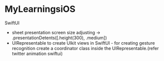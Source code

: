 # MyLearningsiOS

SwiftUI
- sheet presentation
    screen size adjusting -> .presentationDetents([.height(300), .medium])
- UIRepresentable to create UIkit views in SwiftUI
      - for creating gesture recognition create a coordinator class inside the UIRepresentable.(refer twitter animation swiftui)
    
